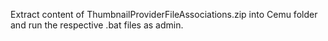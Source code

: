 Extract content of ThumbnailProviderFileAssociations.zip into Cemu folder and run the respective .bat files as admin.